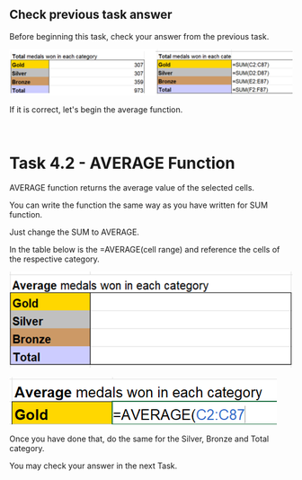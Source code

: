 ## Check previous task answer
Before beginning this task, check your answer from the previous task.

![alt text](image-1.png)

If it is correct, let's begin the average function.

<br>


# Task 4.2 - AVERAGE Function

AVERAGE function returns the average value of the selected cells.

You can write the function the same way as you have written for SUM function.

Just change the SUM to AVERAGE.

In the table below is the =AVERAGE(cell range) and reference the cells of the respective category.

![alt text](image-2.png)

![alt text](image-3.png)

Once you have done that, do the same for the Silver, Bronze and Total category.

You may check your answer in the next Task.

